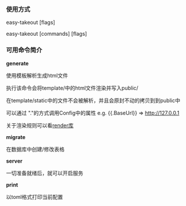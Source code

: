 ### 使用方式
  easy-takeout [flags]


  easy-takeout [commands] [flags]

### 可用命令简介

**generate**

使用模板解析生成html文件


执行该命令会将template/中的html文件渲染并写入public/


在template/static中的文件不会被解析，并且会原封不动的拷贝到到public中


可以通过 "."的方式调用Config中的属性 e.g. {{.BaseUrl}} => http://127.0.0.1


关于渲染规则可以看[render库](//github.com/easy-takeout/easy-takeout/tree/master/backend/render)

**migrate**

在数据库中创建/修改表格

**server**

一切准备就绪后，就可以开启服务

**print**

以toml格式打印当前配置


